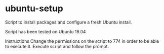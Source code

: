 # ubuntu-setup
Script to install packages and configure a fresh Ubuntu install.

Script has been tested on Ubuntu 19.04

Instructions
Change the permissions on the script to 774 in order to be able to execute it.
Execute script and follow the prompt.
